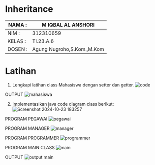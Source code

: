 # Inheritance

| NAMA  :| M IQBAL AL ANSHORI |
| --- | --- |
| NIM   :| 312310659 |
| KELAS :| TI.23.A.6 |
| DOSEN :| Agung Nugroho,S.Kom.,M.Kom |

# Latihan
1. Lengkapi latihan class Mahasiswa dengan setter dan getter.
![code](https://github.com/user-attachments/assets/2998f75a-b12e-4507-8afe-41ab46c46c6f)

OUTPUT
![mahasiswa](https://github.com/user-attachments/assets/5d138c7a-3a0e-4abd-850a-c1aa1a4f0a06)

2. Implementasikan java code diagram class berikut:
![Screenshot 2024-10-23 183257](https://github.com/user-attachments/assets/efbc47ab-3de8-4c0a-a802-5a7ea2ab47c9)

PROGRAM PEGAWAI
![pegawai](https://github.com/user-attachments/assets/f5fe3abf-dd97-47bd-8b13-ec1bac288a87)

PROGRAM MANAGER
![manager](https://github.com/user-attachments/assets/597ce979-8f90-4c50-bf45-bf72c780c492)

PROGRAM PROGRAMMER
![programmer](https://github.com/user-attachments/assets/69bd84ba-8ecf-44ac-aa36-11710bd34b14)

PROGRAM MAIN CLASS
![main](https://github.com/user-attachments/assets/91877e71-1cda-49a3-9206-47a4c18c0cad)

OUTPUT
![output main](https://github.com/user-attachments/assets/7e15bce2-4dd1-4352-b2eb-7354a3db558b)
